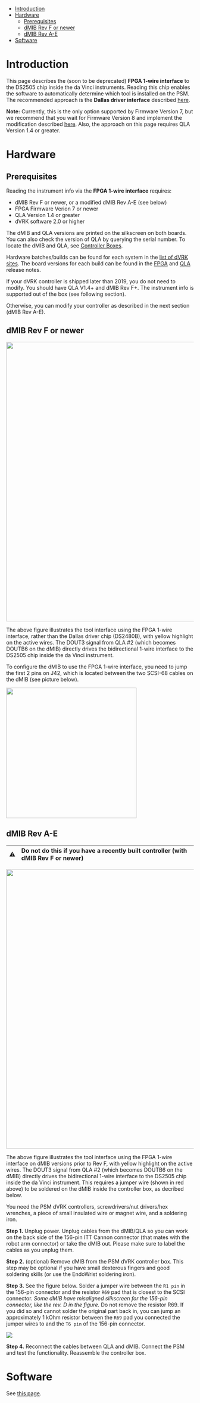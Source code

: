 <!--ts-->
   * [Introduction](#introduction)
   * [Hardware](#hardware)
      * [Prerequisites](#prerequisites)
      * [dMIB Rev F or newer](#dmib-rev-f-or-newer)
      * [dMIB Rev A-E](#dmib-rev-a-e)
   * [Software](#software)

<!-- Added by: anton, at:  -->

<!--te-->

# Introduction

This page describes the (soon to be deprecated) **FPGA 1-wire interface** to the DS2505 chip inside the da Vinci instruments.
Reading this chip enables the software to automatically determine which tool is installed on the PSM.
The recommended approach is the **Dallas driver interface** described [here](/jhu-dvrk/sawIntuitiveResearchKit/wiki/Tool-Detection).

**Note:** Currently, this is the only option supported by Firmware Version 7, but we recommend that you wait for Firmware Version 8 and implement the modification described [here](/jhu-dvrk/sawIntuitiveResearchKit/wiki/Tool-Detection).
Also, the approach on this page requires QLA Version 1.4 or greater.

# Hardware

## Prerequisites

Reading the instrument info via the **FPGA 1-wire interface** requires:
* dMIB Rev F or newer, or a modified dMIB Rev A-E (see below)
* FPGA Firmware Verion 7 or newer
* QLA Version 1.4 or greater
* dVRK software 2.0 or higher

The dMIB and QLA versions are printed on the silkscreen on both boards. You can also check the version of QLA by querying the serial number.  To locate the dMIB and QLA, see [Controller Boxes](/jhu-dvrk/sawIntuitiveResearchKit/wiki/Controller-Boxes).

Hardware batches/builds can be found for each system in the [list of dVRK sites](/jhu-dvrk/sawIntuitiveResearchKit/wiki/Timeline). The board versions for each build can be found in the [FPGA](https://github.com/jhu-cisst/FPGA1394#release-notes) and [QLA](https://github.com/jhu-cisst/QLA#release-notes) release notes.

If your dVRK controller is shipped later than 2019, you do not need to modify. You should have QLA V1.4+ and dMIB Rev F+. The instrument info is supported out of the box (see following section).

Otherwise, you can modify your controller as described in the next section (dMIB Rev A-E).

## dMIB Rev F or newer

<a href="/jhu-dvrk/sawIntuitiveResearchKit/wiki/assets/tool-detection/dallas-1wire-revf.jpg"><img src="/jhu-dvrk/sawIntuitiveResearchKit/wiki/assets/tool-detection/dallas-1wire-revf.jpg" width="750"></a>

The above figure illustrates the tool interface using the FPGA 1-wire interface, rather than the Dallas driver chip (DS2480B), with yellow highlight on the active wires. The DOUT3 signal from QLA #2 (which becomes DOUTB6 on the dMIB) directly drives the bidirectional 1-wire interface to the DS2505 chip inside the da Vinci instrument.

To configure the dMIB to use the FPGA 1-wire interface, you need to jump the first 2 pins on J42, which is located between the two SCSI-68 cables on the dMIB (see picture below).

<a href="/jhu-dvrk/sawIntuitiveResearchKit/wiki/assets/tool-detection/dmib-tool-jumper-12-FPGA.jpg"><img src="/jhu-dvrk/sawIntuitiveResearchKit/wiki/assets/tool-detection/dmib-tool-jumper-12-FPGA.jpg" width="350"></a>

## dMIB Rev A-E

:warning: | Do not do this if you have a recently built controller (with dMIB Rev F or newer)
:---: | :---

<a href="/jhu-dvrk/sawIntuitiveResearchKit/wiki/assets/tool-detection/dallas-1wire.jpg"><img src="/jhu-dvrk/sawIntuitiveResearchKit/wiki/assets/tool-detection/dallas-1wire.jpg" width="750"></a>

The above figure illustrates the tool interface using the FPGA 1-wire interface on dMIB versions prior to Rev F, with yellow highlight on the active wires. The DOUT3 signal from QLA #2 (which becomes DOUTB6 on the dMIB) directly drives the bidirectional 1-wire interface to the DS2505 chip inside the da Vinci instrument.
This requires a jumper wire (shown in red above) to be soldered on the dMIB inside the controller box, as decribed below.

You need the PSM dVRK controllers, screwdrivers/nut drivers/hex wrenches, a piece of small insulated wire or magnet wire, and a soldering iron.

**Step 1.** Unplug power. Unplug cables from the dMIB/QLA so you can work on the back side of the 156-pin ITT Cannon connector (that mates with the robot arm connector) or take the dMIB out. Please make sure to label the cables as you unplug them.

**Step 2.** (optional) Remove dMIB from the PSM dVRK controller box. This step may be optional if you have small dexterous fingers and good soldering skills (or use the EndoWrist soldering iron).

**Step 3.** See the figure below. Solder a jumper wire between the `R1 pin` in the 156-pin connector and the resistor `R69` pad that is closest to the SCSI connector. *Some dMIB have misaligned silkscreen for the 156-pin connector, like the rev. D in the figure.* Do not remove the resistor R69. If you did so and cannot solder the original part back in, you can jump an approximately 1 kOhm resistor between the `R69` pad you connected the jumper wires to and the `T6 pin` of the 156-pin connector.

![](/jhu-dvrk/sawIntuitiveResearchKit/wiki/assets/tool-detection/dmib-tool-info-mod.jpg)

**Step 4.** Reconnect the cables between QLA and dMIB. Connect the PSM and test the functionality. Reassemble the controller box.

# Software

See [this page](/jhu-dvrk/sawIntuitiveResearchKit/wiki/Tool-Detection#software).

